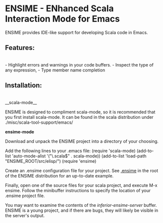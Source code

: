 # ENSIME - ENhanced Scala Interaction Mode for Emacs

ENSIME provides IDE-like support for developing Scala code in Emacs.


## Features: 
<br/>
- Highlight errors and warnings in your code buffers.
- Inspect the type of any expression, 
- Type member name completion



## Installation:
<br/>
__scala-mode__

ENSIME is designed to compliment scala-mode, so it is recommended that you first install scala-mode. It can be found in the scala distribution under ./misc/scala-tool-support/emacs/

__ensime-mode__

Download and unpack the ENSIME project into a directory of your choosing. 

Add the following lines to your .emacs file:
    (require 'scala-mode)
    (add-to-list 'auto-mode-alist '("\\.scala$" . scala-mode))
    (add-to-list 'load-path "ENSIME_ROOT/src/elisp/")
    (require 'ensime)

Create an .ensime configuration file for your project. See [.ensime](http://github.com/aemoncannon/ensime/blob/master/.ensime) in the root of the ENSIME distribution for an up-to-date example.

Finally, open one of the source files for your scala project, and execute M-x ensime. Follow the minibuffer instructions to specify the location of your .ensime project file.

You may want to examine the contents of the *inferior-ensime-server* buffer. ENSIME is a young project, and if there are bugs, they will likely be visible in the server's output.


  





